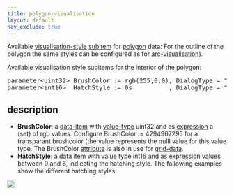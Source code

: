 ```yaml
---
title: polygon-visualisation
layout: default
nav_exclude: true
---
```

Available [visualisation-style](visualisation-style) [subitem](subitem) for [polygon](polygon) data: For the outline of the polygon the same styles can be configured as for
[arc-visualisation](arc-visualisation)).

Available visualisation style subitems for the interior of the polygon:

<pre>
parameter&lt;uint32&gt; BrushColor := rgb(255,0,0), DialogType = "<B>BrushColor</B>";
parameter&lt;int16&gt;  HatchStyle := 0s          , DialogType = "<B>HatchStyle</B>";
</pre>

## description

-   **BrushColor**: a [data-item](data-item) with [value-type](value-type) uint32 and as [expression](expression) a (set) of rgb values. Configure BrushColor := 4294967295 for a transparant brushcolor (the value represents the nulll value for this value type. The BrushColor [attribute](attribute) is also in use for [grid-data](grid-data).
-   **HatchStyle**: a data item with value type int16 and as expression values between 0 and 6, indicating the hatching style. The following examples show the different hatching styles:

![](../assets/img/GUI/poly_visualisation.png)